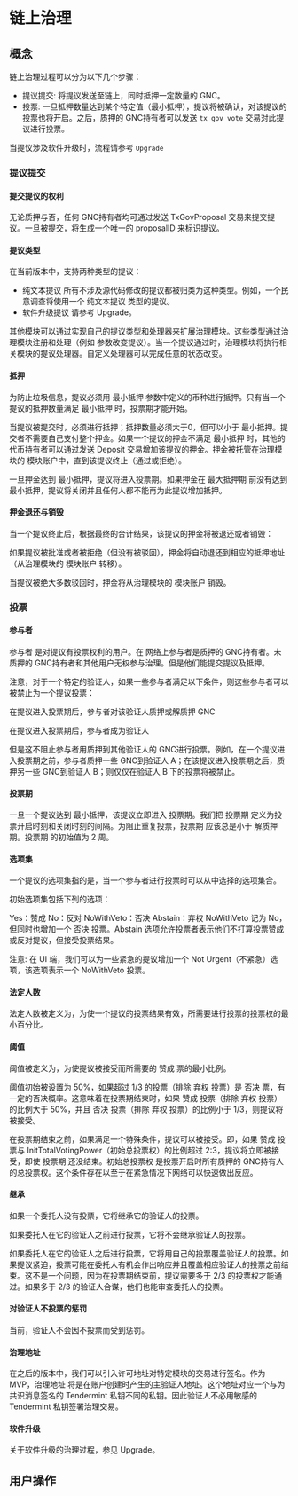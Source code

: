 # 链上治理

## 概念
链上治理过程可以分为以下几个步骤：
- 提议提交:
将提议发送至链上，同时抵押一定数量的 GNC。
- 投票:
一旦抵押数量达到某个特定值（最小抵押），提议将被确认，对该提议的投票也将开启。之后，质押的 GNC持有者可以发送 `tx gov vote` 交易对此提议进行投票。

当提议涉及软件升级时，流程请参考 `Upgrade`

### 提议提交
#### 提交提议的权利
无论质押与否，任何 GNC持有者均可通过发送 TxGovProposal 交易来提交提议。一旦被提交，将生成一个唯一的 proposalID 来标识提议。

#### 提议类型
在当前版本中，支持两种类型的提议：

- 纯文本提议
所有不涉及源代码修改的提议都被归类为这种类型。例如，一个民意调查将使用一个 纯文本提议 类型的提议。
- 软件升级提议
请参考 Upgrade。

其他模块可以通过实现自己的提议类型和处理器来扩展治理模块。这些类型通过治理模块注册和处理（例如 参数改变提议）。当一个提议通过时，治理模块将执行相关模块的提议处理器。自定义处理器可以完成任意的状态改变。

#### 抵押
为防止垃圾信息，提议必须用 最小抵押 参数中定义的币种进行抵押。只有当一个提议的抵押数量满足 最小抵押 时，投票期才能开始。

当提议被提交时，必须进行抵押；抵押数量必须大于0，但可以小于 最小抵押。提交者不需要自己支付整个押金。如果一个提议的押金不满足 最小抵押 时，其他的代币持有者可以通过发送 Deposit 交易增加该提议的押金。押金被托管在治理模块的 模块账户中，直到该提议终止（通过或拒绝）。

一旦押金达到 最小抵押，提议将进入投票期。如果押金在 最大抵押期 前没有达到 最小抵押，提议将关闭并且任何人都不能再为此提议增加抵押。

#### 押金退还与销毁
当一个提议终止后，根据最终的合计结果，该提议的押金将被退还或者销毁：

如果提议被批准或者被拒绝（但没有被驳回），押金将自动退还到相应的抵押地址（从治理模块的 模块账户 转移）。

当提议被绝大多数驳回时，押金将从治理模块的 模块账户 销毁。

### 投票
#### 参与者
参与者 是对提议有投票权利的用户。在 网络上参与者是质押的 GNC持有者。未质押的 GNC持有者和其他用户无权参与治理。但是他们能提交提议及抵押。

注意，对于一个特定的验证人，如果一些参与者满足以下条件，则这些参与者可以被禁止为一个提议投票：

在提议进入投票期后，参与者对该验证人质押或解质押 GNC

在提议进入投票期后，参与者成为验证人

但是这不阻止参与者用质押到其他验证人的 GNC进行投票。例如，在一个提议进入投票期之前，参与者质押一些 GNC到验证人 A；在该提议进入投票期之后，质押另一些 GNC到验证人 B；则仅仅在验证人 B 下的投票将被禁止。

#### 投票期
一旦一个提议达到 最小抵押，该提议立即进入 投票期。我们把 投票期 定义为投票开启时刻和关闭时刻的间隔。为阻止重复投票，投票期 应该总是小于 解质押期。投票期 的初始值为 2 周。

#### 选项集
一个提议的选项集指的是，当一个参与者进行投票时可以从中选择的选项集合。

初始选项集包括下列的选项：

Yes：赞成
No：反对
NoWithVeto：否决
Abstain：弃权
NoWithVeto 记为 No，但同时也增加一个 否决 投票。Abstain 选项允许投票者表示他们不打算投票赞成或反对提议，但接受投票结果。

注意: 在 UI 端，我们可以为一些紧急的提议增加一个 Not Urgent（不紧急）选项，该选项表示一个 NoWithVeto 投票。

#### 法定人数
法定人数被定义为，为使一个提议的投票结果有效，所需要进行投票的投票权的最小百分比。

#### 阈值
阈值被定义为，为使提议被接受而所需要的 赞成 票的最小比例。

阈值初始被设置为 50%，如果超过 1/3 的投票（排除 弃权 投票）是 否决 票，有一定的否决概率。这意味着在投票期结束时，如果 赞成 投票（排除 弃权 投票）的比例大于 50%，并且 否决 投票（排除 弃权 投票）的比例小于 1/3，则提议将被接受。

在投票期结束之前，如果满足一个特殊条件，提议可以被接受。即，如果 赞成 投票与 InitTotalVotingPower（初始总投票权）的比例超过 2:3，提议将立即被接受，即使 投票期 还没结束。初始总投票权 是投票开启时所有质押的 GNC持有人的总投票权。这个条件存在以至于在紧急情况下网络可以快速做出反应。

#### 继承
如果一个委托人没有投票，它将继承它的验证人的投票。

如果委托人在它的验证人之前进行投票，它将不会继承验证人的投票。

如果委托人在它的验证人之后进行投票，它将用自己的投票覆盖验证人的投票。如果提议紧迫，投票可能在委托人有机会作出响应并且覆盖相应验证人的投票之前结束。这不是一个问题，因为在投票期结束前，提议需要多于 2/3 的投票权才能通过。如果多于 2/3 的验证人合谋，他们也能审查委托人的投票。

#### 对验证人不投票的惩罚
当前，验证人不会因不投票而受到惩罚。

#### 治理地址
在之后的版本中，我们可以引入许可地址对特定模块的交易进行签名。作为 MVP，治理地址 将是在账户创建时产生的主验证人地址。这个地址对应一个与为共识消息签名的 Tendermint 私钥不同的私钥。因此验证人不必用敏感的 Tendermint 私钥签署治理交易。

#### 软件升级
关于软件升级的治理过程，参见 Upgrade。

## 用户操作